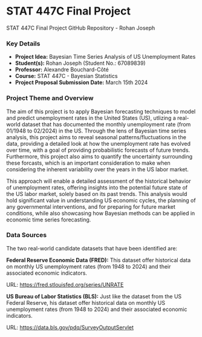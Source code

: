 # STAT 447C Final Project

STAT 447C Final Project GitHub Repository - Rohan Joseph

### Key Details

- **Project Idea:** Bayesian Time Series Analysis of US Unemployment Rates 
- **Student(s):** Rohan Joseph (Student No.: 67089839)
- **Professor:** Alexandre Bouchard-Côté 
- **Course:** STAT 447C - Bayesian Statistics
- **Project Proposal Submission Date:** March 15th 2024



### Project Theme and Overview

The aim of this project is to apply Bayesian forecasting techniques to model and 
predict unemployment rates in the United States (US), utlizing a real-world dataset
that has documented the monthly unemployment rate (from 01/1948 to 02/2024) in the 
US. Through the lens of Bayesian time series analysis, this project aims to reveal
seasonal patterns/fluctuations in the data, providing a detailed look at how the
unemployment rate has evolved over time, with a goal of providing probabilistic forecasts
of future trends. Furthermore, this project also aims to quantify the uncertainty
surrounding these forcasts, which is an important consideration to make when considering
the inherent variability over the years in the US labor market. 

This approach will enable a detailed assessment of the historical behavior of unemployment
rates, offering insights into the potential future state of the US labor market, 
solely based on its past trends. This analysis would hold significant value in understanding
US economic cycles, the planning of any governmental interventions, and for preparing
for future market conditions, while also showcasing how Bayesian methods can be applied
in economic time series forecasting.



### Data Sources

The two real-world candidate datasets that have been identified are:
 
**Federal Reserve Economic Data (FRED):** This dataset offer historical data on monthly 
US unemployment rates (from 1948 to 2024) and their associated economic indicators.

URL: https://fred.stlouisfed.org/series/UNRATE

**US Bureau of Labor Statistics (BLS):** Just like the dataset from the US Federal 
Reserve, his dataset offer historical data on monthly US unemployment rates (from 1948
to 2024) and their associated economic indicators.

URL: https://data.bls.gov/pdq/SurveyOutputServlet